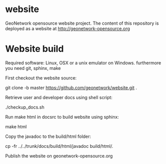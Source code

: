 website
=======

GeoNetwork opensource website project. The content of this repository is deployed as a website at http://geonetwork-opensource.org

Website build
=============

Required software: Linux, OSX or a unix emulator on Windows. furthermore you need git, sphinx, make

First checkout the website source:

  git clone -b master https://github.com/geonetwork/website.git .

Retrieve user and developer docs using shell script:

  ./checkup_docs.sh

Run make html in docsrc to build website using sphinx:

  make html

Copy the javadoc to the build/html folder:
  
  cp -fr ../../trunk/docs/build/html/javadoc build/html/.

Publish the website on geonetwork-opensource.org
